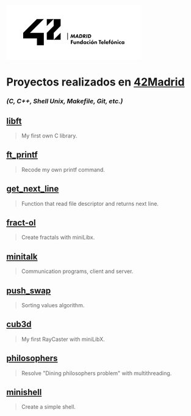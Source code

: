 ![42Madrid](https://github.com/ivanoriola/42/blob/5e158c4529e7a1a53435cfac0ce9b08c21ffa173/logo%2042Madrid.png)

# Proyectos realizados en [42Madrid](https://www.42madrid.com/)
### _(C, C++, Shell Unix, Makefile, Git, etc.)_

## [libft](https://github.com/ivanoriola/42/tree/main/libft)
> My first own C library.

## [ft_printf](https://github.com/ivanoriola/42/tree/main/ft_printf)
> Recode my own printf command.

## [get_next_line](https://github.com/ivanoriola/42/tree/main/get_next_line)
> Function that read file descriptor and returns next line.

## [fract-ol](https://github.com/ivanoriola/42/tree/main/fract-ol)
> Create fractals with miniLibx.

## [minitalk](https://github.com/ivanoriola/42/tree/main/minitalk)
> Communication programs, client and server.

## [push_swap](https://github.com/ivanoriola/42/tree/main/push_swap)
> Sorting values algorithm.

## [cub3d](https://github.com/ivanoriola/42/tree/main/cub3d)
> My first RayCaster with miniLibX.

## [philosophers](https://github.com/ivanoriola/42/tree/main/philosophers)
> Resolve "Dining philosophers problem" with multithreading.

## [minishell](https://github.com/ivanoriola/42/tree/main/minishell)
> Create a simple shell.
